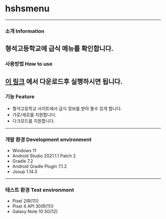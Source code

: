 # hshsmenu
---
### 소개 Information
형석고등학교에 급식 메뉴를 확인합니다.
---
### 사용방법 How to use
[이 링크](https://github.com/Jongye0l/hshsmenu/releases) 에서 다운로드후 실행하시면 됩니다.
---
### 기능 Feature
* 형석고등학교 사이트에서 급식 정보를 받아 뜰수 있게 합니다.
* 가로/세로를 지원합니다.
* 다크모드를 지원합니다.
---
### 개발 환경 Development environment
* Windows 11
* Android Studio 2021.1.1 Patch 2
* Gradle 7.2
* Android Gradle Plugin 7.1.2
* Jsoup 1.14.3
---
### 테스트 환경 Test environment
* Pixel 2(R(11))
* Pixel 4 API 30(R(11))
* Galaxy Note 10 5G(12)
